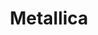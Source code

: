 ---
title: Metallica
crosslinks:
- youtubefactsbot
- youtubot
- u_imguralbumbot
- pics
- Megadeth
- alotabot
- KarmaCourt
- livven
- IAmA
- Metal
- tmsbmeta
- MassdropBot
- vinyl
- mildlyinfuriating
- discgolf
- horror
- explainlikeimfive
- Showerthoughts
- AMAAggregator
- metaljerk
---
